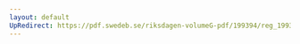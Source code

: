 ```yaml
---
layout: default
UpRedirect: https://pdf.swedeb.se/riksdagen-volumeG-pdf/199394/reg_199394_AU/reg_199394_AU_0002.pdf
---
```

